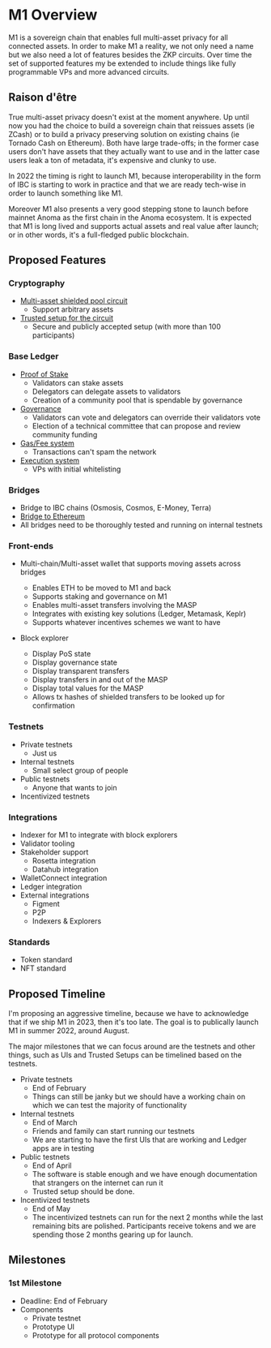 # M1 Overview

M1 is a sovereign chain that enables full multi-asset privacy for all connected
assets. In order to make M1 a reality, we not only need a name but we also need
a lot of features besides the ZKP circuits. Over time the set of supported
features my be extended to include things like fully programmable VPs and more
advanced circuits.

## Raison d'être

True multi-asset privacy doesn't exist at the moment anywhere. Up until now you
had the choice to build a sovereign chain that reissues assets (ie ZCash) or to
build a privacy preserving solution on existing chains (ie Tornado Cash on
Ethereum). Both have large trade-offs; in the former case users don't have
assets that they actually want to use and in the latter case users leak a ton of
metadata, it's expensive and clunky to use.

In 2022 the timing is right to launch M1, because interoperability in the form 
of IBC is starting to work in practice and that we are ready tech-wise in order
to launch something like M1.

Moreover M1 also presents a very good stepping stone to launch before mainnet
Anoma as the first chain in the Anoma ecosystem. It is expected that M1 is long
lived and supports actual assets and real value after launch; or in other words,
it's a full-fledged public blockchain.

## Proposed Features

### Cryptography

* [Multi-asset shielded pool circuit](m1/masp.md)
  * Support arbitrary assets
* [Trusted setup for the circuit](m1/masp/trusted-setup.md)
  * Secure and publicly accepted setup (with more than 100 participants)

### Base Ledger

* [Proof of Stake](m1/proof-of-stake.md)
  * Validators can stake assets
  * Delegators can delegate assets to validators
  * Creation of a community pool that is spendable by governance
* [Governance](m1/governance.md)
  * Validators can vote and delegators can override their validators vote
  * Election of a technical committee that can propose and review community
    funding
* [Gas/Fee system](m1/fee-system.md)
  * Transactions can't spam the network
* [Execution system](m1/execution-system.md)
  * VPs with initial whitelisting

### Bridges

* Bridge to IBC chains (Osmosis, Cosmos, E-Money, Terra)
* [Bridge to Ethereum](m1/ethereum-bridge.md)
* All bridges need to be thoroughly tested and running on internal testnets

### Front-ends

* Multi-chain/Multi-asset wallet that supports moving assets across bridges
  * Enables ETH to be moved to M1 and back
  * Supports staking and governance on M1
  * Enables multi-asset transfers involving the MASP
  * Integrates with existing key solutions (Ledger, Metamask, Keplr)
  * Supports whatever incentives schemes we want to have

* Block explorer
  * Display PoS state
  * Display governance state
  * Display transparent transfers
  * Display transfers in and out of the MASP
  * Display total values for the MASP
  * Allows tx hashes of shielded transfers to be looked up for confirmation

### Testnets

* Private testnets
  * Just us
* Internal testnets
  * Small select group of people
* Public testnets
  * Anyone that wants to join
* Incentivized testnets

### Integrations

* Indexer for M1 to integrate with block explorers
* Validator tooling
* Stakeholder support
  * Rosetta integration
  * Datahub integration
* WalletConnect integration
* Ledger integration
* External integrations
  * Figment
  * P2P
  * Indexers & Explorers

### Standards

* Token standard
* NFT standard

## Proposed Timeline

I'm proposing an aggressive timeline, because we have to acknowledge that if we 
ship M1 in 2023, then it's too late. The goal is to publically launch M1 in
summer 2022, around August.

The major milestones that we can focus around are the testnets and other things,
such as UIs and Trusted Setups can be timelined based on the testnets.

* Private testnets
  * End of February
  * Things can still be janky but we should have a working chain on which we can
    test the majority of functionality
* Internal testnets
  * End of March
  * Friends and family can start running our testnets
  * We are starting to have the first UIs that are working and Ledger apps are
    in testing
* Public testnets
  * End of April
  * The software is stable enough and we have enough documentation that 
    strangers on the internet can run it
  * Trusted setup should be done.
* Incentivized testnets
  * End of May
  * The incentivized testnets can run for the next 2 months while the last 
    remaining bits are polished. Participants receive tokens and we are spending
    those 2 months gearing up for launch.

## Milestones

### 1st Milestone

* Deadline: End of February
* Components
  * Private testnet
  * Prototype UI
  * Prototype for all protocol components
